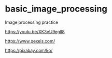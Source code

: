 # basic_image_processing
Image processing practice

https://youtu.be/XK3eU9egll8

https://www.pexels.com/

https://pixabay.com/ko/
